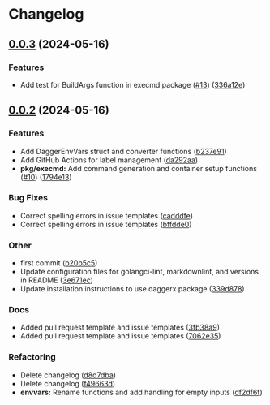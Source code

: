 # Changelog

## [0.0.3](https://github.com/Excoriate/daggerx/compare/v0.0.2...v0.0.3) (2024-05-16)


### Features

* Add test for BuildArgs function in execmd package ([#13](https://github.com/Excoriate/daggerx/issues/13)) ([336a12e](https://github.com/Excoriate/daggerx/commit/336a12ef2f46337e90089413b33a9b142cb5b6bd))

## [0.0.2](https://github.com/Excoriate/daggerx/compare/v0.0.1...v0.0.2) (2024-05-16)


### Features

* Add DaggerEnvVars struct and converter functions ([b237e91](https://github.com/Excoriate/daggerx/commit/b237e912e6714206f71a597a5c9d227b2665a15e))
* Add GitHub Actions for label management ([da292aa](https://github.com/Excoriate/daggerx/commit/da292aa2405daf41690a18b9af5652af59ce8753))
* **pkg/execmd:** Add command generation and container setup functions ([#10](https://github.com/Excoriate/daggerx/issues/10)) ([1794e13](https://github.com/Excoriate/daggerx/commit/1794e138b18cad2c75707461005bfedd5a782e85))


### Bug Fixes

* Correct spelling errors in issue templates ([cadddfe](https://github.com/Excoriate/daggerx/commit/cadddfe8b3bf7058f8576e9be0a10a71a977cb6c))
* Correct spelling errors in issue templates ([bffdde0](https://github.com/Excoriate/daggerx/commit/bffdde09fd7805ed72930369ffc7d37eadc87625))


### Other

* first commit ([b20b5c5](https://github.com/Excoriate/daggerx/commit/b20b5c570e49761d491cd1d1f3501af59c194900))
* Update configuration files for golangci-lint, markdownlint, and versions in README ([3e671ec](https://github.com/Excoriate/daggerx/commit/3e671ec2f9a93af513e56d909d5890d9875e39d4))
* Update installation instructions to use daggerx package ([339d878](https://github.com/Excoriate/daggerx/commit/339d87837334718f190a1f942aaab5e80addfcd2))


### Docs

* Added pull request template and issue templates ([3fb38a9](https://github.com/Excoriate/daggerx/commit/3fb38a96a69b140a4c323007edfb1f48a6b0e623))
* Added pull request template and issue templates ([7062e35](https://github.com/Excoriate/daggerx/commit/7062e35150d0fae361bcf866ad763e9639f6d1d4))


### Refactoring

* Delete changelog ([d8d7dba](https://github.com/Excoriate/daggerx/commit/d8d7dbac03a379c407467c244a335b88f0d321ba))
* Delete changelog ([f49663d](https://github.com/Excoriate/daggerx/commit/f49663d9cc57cbbc66463fa25472f3d630009735))
* **envvars:** Rename functions and add handling for empty inputs ([df2df6f](https://github.com/Excoriate/daggerx/commit/df2df6f35763daf62827ad2b86013b8862a51329))
